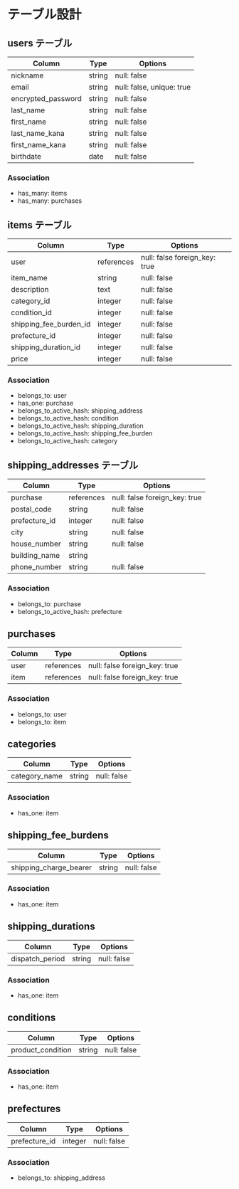 # テーブル設計

## users テーブル
| Column             | Type   | Options                   |
| ------------------ | ------ | ------------------------- |
| nickname           | string | null: false               |
| email              | string | null: false, unique: true |
| encrypted_password | string | null: false               |
| last_name          | string | null: false               |
| first_name         | string | null: false               |
| last_name_kana     | string | null: false               |
| first_name_kana    | string | null: false               |
| birthdate          | date   | null: false               |

### Association
- has_many: items
- has_many: purchases


## items テーブル
| Column                    | Type       | Options                       |
| ------------------------- | ---------- | ----------------------------- |
| user                      | references | null: false foreign_key: true |
| item_name                 | string     | null: false                   |
| description               | text       | null: false                   |
| category_id               | integer    | null: false                   |
| condition_id              | integer    | null: false                   |
| shipping_fee_burden_id    | integer    | null: false                   |
| prefecture_id             | integer    | null: false                   |
| shipping_duration_id      | integer    | null: false                   |
| price                     | integer    | null: false                   |

### Association
- belongs_to: user
- has_one: purchase
- belongs_to_active_hash: shipping_address
- belongs_to_active_hash: condition
- belongs_to_active_hash: shipping_duration
- belongs_to_active_hash: shipping_fee_burden
- belongs_to_active_hash: category


## shipping_addresses テーブル
| Column                 | Type       | Options                       |
| ---------------------- | ---------- | ----------------------------- |
| purchase               | references | null: false foreign_key: true |
| postal_code            | string     | null: false                   |
| prefecture_id          | integer    | null: false                   |
| city                   | string     | null: false                   |
| house_number           | string     | null: false                   |
| building_name          | string     |                               |
| phone_number           | string     | null: false                   |

### Association
- belongs_to: purchase
- belongs_to_active_hash: prefecture


## purchases
| Column                 | Type       | Options                       |
| ---------------------- | ---------- | ----------------------------- |
| user                   | references | null: false foreign_key: true |
| item                   | references | null: false foreign_key: true |

### Association
- belongs_to: user
- belongs_to: item


## categories
| Column                 | Type      | Options     |
| ---------------------- | --------- | ----------- |
| category_name          | string    | null: false |

### Association
- has_one: item


## shipping_fee_burdens
| Column                 | Type      | Options     |
| ---------------------- | --------- | ----------- |
| shipping_charge_bearer | string    | null: false |

### Association
- has_one: item


## shipping_durations
| Column                 | Type      | Options     |
| ---------------------- | --------- | ----------- |
| dispatch_period        | string    | null: false |

### Association
- has_one: item


## conditions
| Column                 | Type      | Options     |
| ---------------------- | --------- | ----------- |
| product_condition      | string    | null: false |

### Association
- has_one: item


## prefectures
| Column                 | Type      | Options     |
| ---------------------- | --------- | ----------- |
| prefecture_id          | integer   | null: false |

### Association
- belongs_to: shipping_address